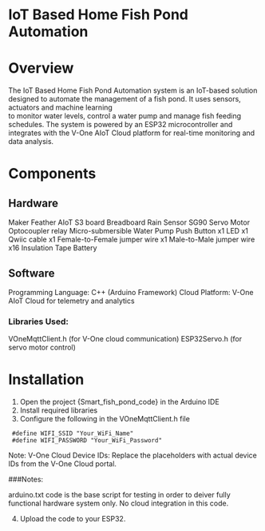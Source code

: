 # IoT Based Home Fish Pond Automation

 # Overview
 The IoT Based Home Fish Pond Automation system is an IoT-based solution designed to automate the management of a fish pond. It uses sensors, actuators and machine learning   
 to monitor water levels, control a water pump and manage fish feeding schedules. The system is powered by an ESP32 microcontroller and integrates with the V-One 
 AIoT Cloud platform for real-time monitoring and data analysis.


# Components
 ## Hardware
Maker Feather AIoT S3 board
Breadboard
Rain Sensor
SG90 Servo Motor
Optocoupler relay
Micro-submersible Water Pump
Push Button x1
LED x1
Qwiic cable x1
Female-to-Female jumper wire x1
Male-to-Male jumper wire x16
Insulation Tape
Battery


 ## Software
Programming Language: C++ (Arduino Framework)
Cloud Platform: V-One AIoT Cloud for telemetry and analytics

 ### Libraries Used:
VOneMqttClient.h (for V-One cloud communication)
ESP32Servo.h (for servo motor control)


# Installation
 1. Open the project {Smart_fish_pond_code} in the Arduino IDE
 2. Install required libraries
 3. Configure the following in the VOneMqttClient.h file
 ```
  #define WIFI_SSID "Your_WiFi_Name"
  #define WIFI_PASSWORD "Your_WiFi_Password"
 ```
Note:
 V-One Cloud Device IDs: Replace the placeholders with actual device IDs from the V-One Cloud portal.


###Notes:

  arduino.txt code is the base script for testing in order to deiver fully functional hardware system only. No cloud integration in this code.

4. Upload the code to your ESP32.




